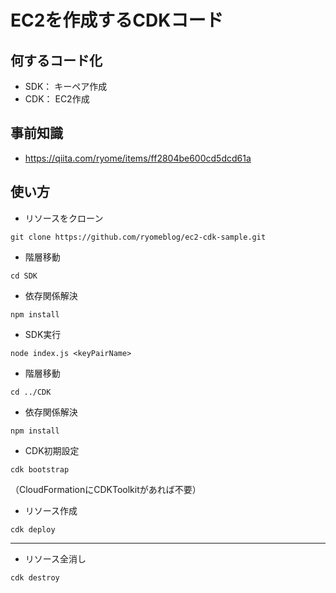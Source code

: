 # EC2を作成するCDKコード

## 何するコード化
- SDK： キーペア作成
- CDK： EC2作成

## 事前知識
- https://qiita.com/ryome/items/ff2804be600cd5dcd61a

## 使い方

- リソースをクローン
```
git clone https://github.com/ryomeblog/ec2-cdk-sample.git
```

- 階層移動
```
cd SDK
```

- 依存関係解決
```
npm install
```

- SDK実行
```
node index.js <keyPairName>
```

- 階層移動
```
cd ../CDK
```

- 依存関係解決
```
npm install
```

- CDK初期設定
```
cdk bootstrap
```
（CloudFormationにCDKToolkitがあれば不要）

- リソース作成
```
cdk deploy
```

---

- リソース全消し
```
cdk destroy
```